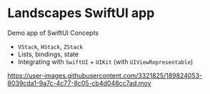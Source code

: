 # Landscapes SwiftUI app

Demo app of SwiftUI Concepts
- `VStack`, `HStack`, `ZStack`
- Lists, bindings, state
- Integrating with `SwiftUI` + `UIKit` (with `UIViewRepresentable`)



https://user-images.githubusercontent.com/3321825/189824053-8039cda1-9a7c-4c77-8c05-cb4d048cc7ad.mov

